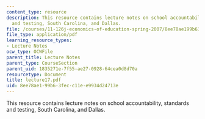 ```yaml
---
content_type: resource
description: This resource contains lecture notes on school accountability, standards
  and testing, South Carolina, and Dallas.
file: /courses/11-126j-economics-of-education-spring-2007/8ee78ae199b63fecc11ee9934d24713e_lecture17.pdf
file_type: application/pdf
learning_resource_types:
- Lecture Notes
ocw_type: OCWFile
parent_title: Lecture Notes
parent_type: CourseSection
parent_uid: 1835271e-7f55-ae27-0928-64cea0d8d70a
resourcetype: Document
title: lecture17.pdf
uid: 8ee78ae1-99b6-3fec-c11e-e9934d24713e
---
```

This resource contains lecture notes on school accountability, standards and testing, South Carolina, and Dallas.


